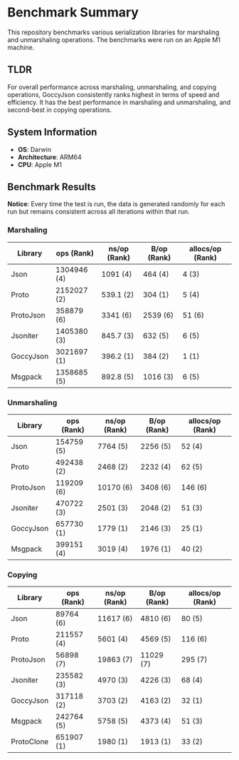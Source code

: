 # Benchmark Summary

This repository benchmarks various serialization libraries for marshaling and unmarshaling operations. The benchmarks were run on an Apple M1 machine.

## TLDR

For overall performance across marshaling, unmarshaling, and copying operations, GoccyJson consistently ranks highest in terms of speed and efficiency. It has the best performance in marshaling and unmarshaling, and second-best in copying operations.

## System Information

- **OS**: Darwin
- **Architecture**: ARM64
- **CPU**: Apple M1

## Benchmark Results

**Notice**: Every time the test is run, the data is generated randomly for each run but remains consistent across all iterations within that run.

### Marshaling

| Library   | ops (Rank)  | ns/op (Rank) | B/op (Rank) | allocs/op (Rank) |
| --------- | ----------- | ------------ | ----------- | ---------------- |
| Json      | 1304946 (4) | 1091 (4)     | 464 (4)     | 4 (3)            |
| Proto     | 2152027 (2) | 539.1 (2)    | 304 (1)     | 5 (4)            |
| ProtoJson | 358879 (6)  | 3341 (6)     | 2539 (6)    | 51 (6)           |
| Jsoniter  | 1405380 (3) | 845.7 (3)    | 632 (5)     | 6 (5)            |
| GoccyJson | 3021697 (1) | 396.2 (1)    | 384 (2)     | 1 (1)            |
| Msgpack   | 1358685 (5) | 892.8 (5)    | 1016 (3)    | 6 (5)            |

### Unmarshaling

| Library   | ops (Rank) | ns/op (Rank) | B/op (Rank) | allocs/op (Rank) |
| --------- | ---------- | ------------ | ----------- | ---------------- |
| Json      | 154759 (5) | 7764 (5)     | 2256 (5)    | 52 (4)           |
| Proto     | 492438 (2) | 2468 (2)     | 2232 (4)    | 62 (5)           |
| ProtoJson | 119209 (6) | 10170 (6)    | 3408 (6)    | 146 (6)          |
| Jsoniter  | 470722 (3) | 2501 (3)     | 2048 (2)    | 51 (3)           |
| GoccyJson | 657730 (1) | 1779 (1)     | 2146 (3)    | 25 (1)           |
| Msgpack   | 399151 (4) | 3019 (4)     | 1976 (1)    | 40 (2)           |

### Copying

| Library    | ops (Rank) | ns/op (Rank) | B/op (Rank) | allocs/op (Rank) |
| ---------- | ---------- | ------------ | ----------- | ---------------- |
| Json       | 89764 (6)  | 11617 (6)    | 4810 (6)    | 80 (5)           |
| Proto      | 211557 (4) | 5601 (4)     | 4569 (5)    | 116 (6)          |
| ProtoJson  | 56898 (7)  | 19863 (7)    | 11029 (7)   | 295 (7)          |
| Jsoniter   | 235582 (3) | 4970 (3)     | 4226 (3)    | 68 (4)           |
| GoccyJson  | 317118 (2) | 3703 (2)     | 4163 (2)    | 32 (1)           |
| Msgpack    | 242764 (5) | 5758 (5)     | 4373 (4)    | 51 (3)           |
| ProtoClone | 651907 (1) | 1980 (1)     | 1913 (1)    | 33 (2)           |
